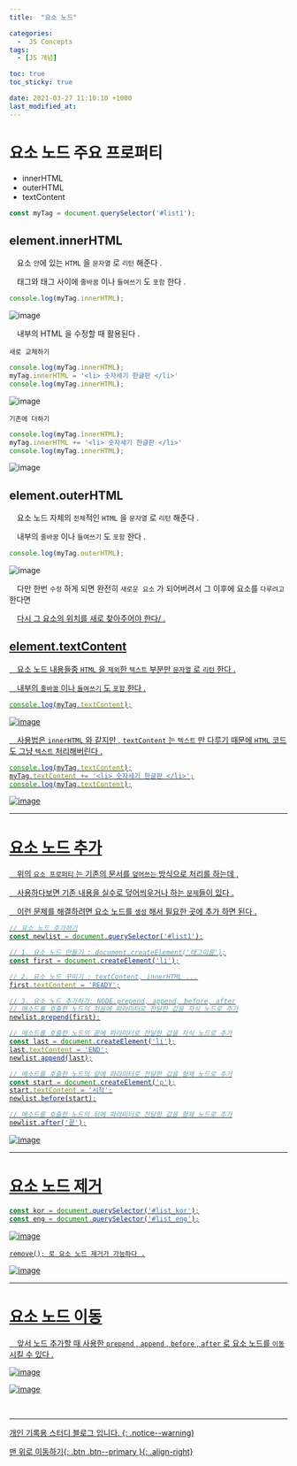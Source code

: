 ```yaml
---
title:  "요소 노드" 

categories:
  -  JS Concepts
tags:
  - [JS 개념]

toc: true
toc_sticky: true

date: 2021-03-27 11:10:10 +1000
last_modified_at: 
---
```


# 요소 노드 주요 프로퍼티

- innerHTML
- outerHTML
- textContent

```js
const myTag = document.querySelector('#list1');
```

## element.innerHTML

　요소 `안`에 있는 `HTML` 을 `문자열` 로 `리턴` 해준다 .

　태그와 태그 사이에 `줄바꿈` 이나 `들여쓰기` 도 `포함` 한다 .

```js
console.log(myTag.innerHTML);
```
![image](https://user-images.githubusercontent.com/50429028/112707752-f47c1580-8ef0-11eb-933b-8080f012e13a.png)

　내부의 HTML 을 수정할 때 활용된다 .

```
새로 교체하기
```
```js
console.log(myTag.innerHTML);
myTag.innerHTML = '<li> 숫자세기 한글판 </li>'
console.log(myTag.innerHTML);
```
![image](https://user-images.githubusercontent.com/50429028/112707760-0eb5f380-8ef1-11eb-9743-5acd403b5923.png)

```
기존에 더하기
```
```js
console.log(myTag.innerHTML);
myTag.innerHTML += '<li> 숫자세기 한글판 </li>'
console.log(myTag.innerHTML);
```
![image](https://user-images.githubusercontent.com/50429028/112707781-32793980-8ef1-11eb-8b99-c0989d627441.png)


## element.outerHTML

　요소 노드 자체의 `전체`적인 `HTML` 을 `문자열` 로 `리턴` 해준다 .

　내부의 `줄바꿈` 이나 `들여쓰기` 도 `포함` 한다 .
```js
console.log(myTag.outerHTML);
```
![image](https://user-images.githubusercontent.com/50429028/112707856-c0552480-8ef1-11eb-971d-acfaa408c73d.png)

　다만 한번 `수정` 하게 되면 완전히 `새로운 요소` 가 되어버려서 그 이후에 요소를 `다루려고` 한다면

　<u>다시 그 요소의 위치를 새로 찾아주어야 한다/<u> .

## element.textContent

　요소 노드 내용들중 `HTML` 을 `제외`한 `텍스트` 부분만 `문자열` 로 `리턴` 한다 .

　내부의 `줄바꿈` 이나 `들여쓰기` 도 `포함` 한다 .
```js
console.log(myTag.textContent);
```
![image](https://user-images.githubusercontent.com/50429028/112710792-0c5e9400-8f07-11eb-81f3-2ff2f9a7ad8c.png)

　사용법은 `innerHTML` 와 같지만 , `textContent` 는 `텍스트` 만 다루기 때문에 `HTML` 코드도 그냥 `텍스트` 처리해버린다 .

```js
console.log(myTag.textContent);
myTag.textContent += '<li> 숫자세기 한글판 </li>';
console.log(myTag.textContent);
```
![image](https://user-images.githubusercontent.com/50429028/112710779-f6e96a00-8f06-11eb-90b7-b69b6e93f1c6.png)

***

# 요소 노드 추가

　위의 `요소 프로퍼티` 는 기존의 문서를 `덮어쓰는` 방식으로 처리를 하는데 ,

　사용하다보면 기존 내용을 실수로 덮어씌우거나 하는 `문제`들이 있다 .

　이런 문제를 해결하려면 요소 노드를 `생성` 해서 필요한 곳에 추가 하면 된다 .

```js
// 요소 노드 추가하기
const newlist = document.querySelector('#list1');

// 1. 요소 노드 만들기 : document.createElement('태그이름');
const first = document.createElement('li');

// 2. 요소 노드 꾸미기 : textContent, innerHTML ...
first.textContent = 'READY';

// 3. 요소 노드 추가하기: NODE.prepend, append, before, after
// 메소드를 호출한 노드의 처음에 파라미터로 전달한 값을 자식 노드로 추가
newlist.prepend(first);

// 메소드를 호출한 노드의 끝에 파라미터로 전달한 값을 자식 노드로 추가
const last = document.createElement('li');
last.textContent = 'END';
newlist.append(last);

// 메소드를 호출한 노드의 앞에 파라미터로 전달한 값을 형제 노드로 추가
const start = document.createElement('p');
start.textContent = '시작';
newlist.before(start);

// 메소드를 호출한 노드의 뒤에 파라미터로 전달한 값을 형제 노드로 추가
newlist.after('끝');
```
![image](https://user-images.githubusercontent.com/50429028/112712725-70d42000-8f14-11eb-9f8b-f33e1f000e27.png)

***

# 요소 노드 제거

```js
const kor = document.querySelector('#list_kor');
const eng = document.querySelector('#list_eng');
```
![image](https://user-images.githubusercontent.com/50429028/112713334-e988ab80-8f17-11eb-9558-be77d97f9bbf.png)

```
remove(); 로 요소 노드 제거가 가능하다 .
```

![image](https://user-images.githubusercontent.com/50429028/112713406-22288500-8f18-11eb-830f-80aab1fef293.png)

***

# 요소 노드 이동

　앞서 노드 추가할 때 사용한 `prepend` , `append` , `before` , `after` 로 요소 노드를 `이동` 시킬 수 있다 .

![image](https://user-images.githubusercontent.com/50429028/112713539-02de2780-8f19-11eb-96cb-893ea14ca2d2.png)

![image](https://user-images.githubusercontent.com/50429028/112713602-61a3a100-8f19-11eb-9962-87b740dd25b7.png)

<br>

***

개인 기록용 스터디 블로그 입니다.
{: .notice--warning}

[맨 위로 이동하기](#){: .btn .btn--primary }{: .align-right}